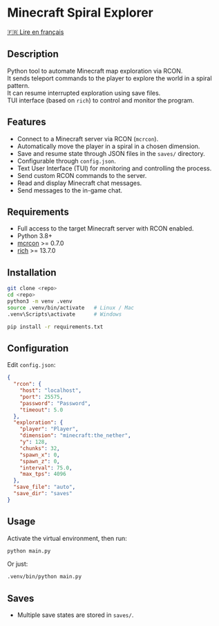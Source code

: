 # Minecraft Spiral Explorer

[🇫🇷 Lire en français](README-FR.md)

## Description
Python tool to automate Minecraft map exploration via RCON.  
It sends teleport commands to the player to explore the world in a spiral pattern.  
It can resume interrupted exploration using save files.  
TUI interface (based on `rich`) to control and monitor the program.

## Features
- Connect to a Minecraft server via RCON (`mcrcon`).
- Automatically move the player in a spiral in a chosen dimension.
- Save and resume state through JSON files in the `saves/` directory.
- Configurable through `config.json`.
- Text User Interface (TUI) for monitoring and controlling the process.
- Send custom RCON commands to the server.
- Read and display Minecraft chat messages.
- Send messages to the in-game chat.

## Requirements
- Full access to the target Minecraft server with RCON enabled.
- Python 3.8+
- [mcrcon](https://pypi.org/project/mcrcon/) >= 0.7.0
- [rich](https://pypi.org/project/rich/) >= 13.7.0

## Installation
```bash
git clone <repo>
cd <repo>
python3 -m venv .venv
source .venv/bin/activate   # Linux / Mac
.venv\Scripts\activate      # Windows

pip install -r requirements.txt
```

## Configuration
Edit `config.json`:
```json
{
  "rcon": {
    "host": "localhost",
    "port": 25575,
    "password": "Password",
    "timeout": 5.0
  },
  "exploration": {
    "player": "Player",
    "dimension": "minecraft:the_nether",
    "y": 128,
    "chunks": 32,
    "spawn_x": 0,
    "spawn_z": 0,
    "interval": 75.0,
    "max_tps": 4096
  },
  "save_file": "auto",
  "save_dir": "saves"
}
```

## Usage
Activate the virtual environment, then run:
```bash
python main.py
```
Or just:
```bash
.venv/bin/python main.py
```

## Saves
- Multiple save states are stored in `saves/`.
